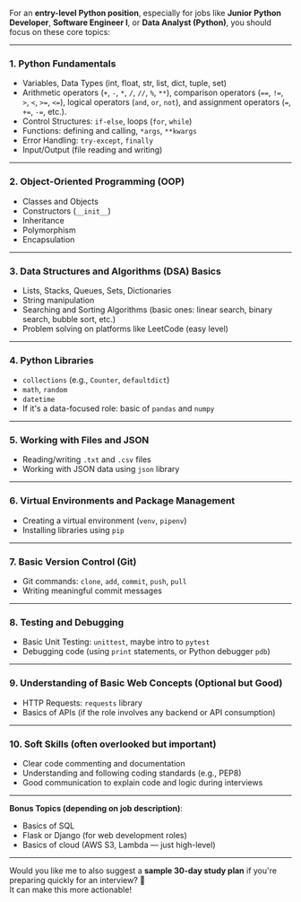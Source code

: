 For an **entry-level Python position**, especially for jobs like **Junior Python Developer**, **Software Engineer I**, or **Data Analyst (Python)**, you should focus on these core topics:

---

### 1. **Python Fundamentals**
- Variables, Data Types (int, float, str, list, dict, tuple, set)
- Arithmetic operators (`+`, `-`, `*`, `/`, `//`, `%`, `**`), comparison operators (`==`, `!=`, `>`, `<`, `>=`, `<=`), logical operators (`and`, `or`, `not`), and assignment operators (`=`, `+=`, `-=`, etc.).
- Control Structures: `if-else`, loops (`for`, `while`)
- Functions: defining and calling, `*args`, `**kwargs`
- Error Handling: `try-except`, `finally`
- Input/Output (file reading and writing)

---

### 2. **Object-Oriented Programming (OOP)**
- Classes and Objects
- Constructors (`__init__`)
- Inheritance
- Polymorphism
- Encapsulation

---

### 3. **Data Structures and Algorithms (DSA) Basics**
- Lists, Stacks, Queues, Sets, Dictionaries
- String manipulation
- Searching and Sorting Algorithms (basic ones: linear search, binary search, bubble sort, etc.)
- Problem solving on platforms like LeetCode (easy level)

---

### 4. **Python Libraries**
- `collections` (e.g., `Counter`, `defaultdict`)
- `math`, `random`
- `datetime`
- If it's a data-focused role: basic of `pandas` and `numpy`

---

### 5. **Working with Files and JSON**
- Reading/writing `.txt` and `.csv` files
- Working with JSON data using `json` library

---

### 6. **Virtual Environments and Package Management**
- Creating a virtual environment (`venv`, `pipenv`)
- Installing libraries using `pip`

---

### 7. **Basic Version Control (Git)**
- Git commands: `clone`, `add`, `commit`, `push`, `pull`
- Writing meaningful commit messages

---

### 8. **Testing and Debugging**
- Basic Unit Testing: `unittest`, maybe intro to `pytest`
- Debugging code (using `print` statements, or Python debugger `pdb`)

---

### 9. **Understanding of Basic Web Concepts (Optional but Good)**
- HTTP Requests: `requests` library
- Basics of APIs (if the role involves any backend or API consumption)

---

### 10. **Soft Skills (often overlooked but important)**
- Clear code commenting and documentation
- Understanding and following coding standards (e.g., PEP8)
- Good communication to explain code and logic during interviews

---

**Bonus Topics (depending on job description)**:
- Basics of SQL
- Flask or Django (for web development roles)
- Basics of cloud (AWS S3, Lambda — just high-level)

---

Would you like me to also suggest a **sample 30-day study plan** if you're preparing quickly for an interview? 🚀  
It can make this more actionable!
